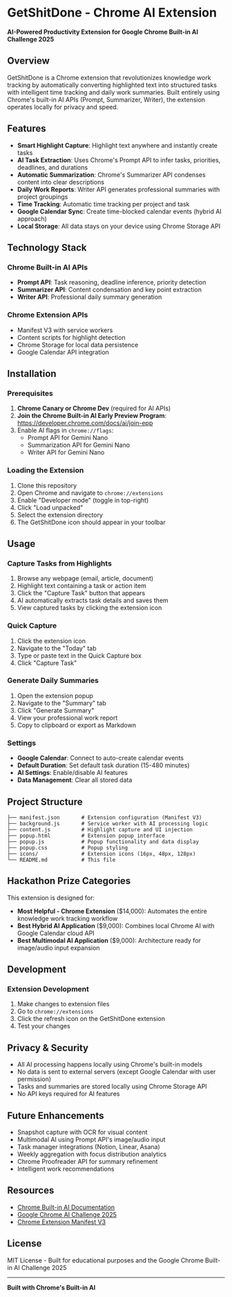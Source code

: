 # GetShitDone - Chrome AI Extension

**AI-Powered Productivity Extension for Google Chrome Built-in AI Challenge 2025**

## Overview

GetShitDone is a Chrome extension that revolutionizes knowledge work tracking by automatically converting highlighted text into structured tasks with intelligent time tracking and daily work summaries. Built entirely using Chrome's built-in AI APIs (Prompt, Summarizer, Writer), the extension operates locally for privacy and speed.

## Features

- **Smart Highlight Capture**: Highlight text anywhere and instantly create tasks
- **AI Task Extraction**: Uses Chrome's Prompt API to infer tasks, priorities, deadlines, and durations
- **Automatic Summarization**: Chrome's Summarizer API condenses content into clear descriptions
- **Daily Work Reports**: Writer API generates professional summaries with project groupings
- **Time Tracking**: Automatic time tracking per project and task
- **Google Calendar Sync**: Create time-blocked calendar events (hybrid AI approach)
- **Local Storage**: All data stays on your device using Chrome Storage API

## Technology Stack

### Chrome Built-in AI APIs
- **Prompt API**: Task reasoning, deadline inference, priority detection
- **Summarizer API**: Content condensation and key point extraction
- **Writer API**: Professional daily summary generation

### Chrome Extension APIs
- Manifest V3 with service workers
- Content scripts for highlight detection
- Chrome Storage for local data persistence
- Google Calendar API integration

## Installation

### Prerequisites

1. **Chrome Canary or Chrome Dev** (required for AI APIs)
2. **Join the Chrome Built-in AI Early Preview Program**: https://developer.chrome.com/docs/ai/join-epp
3. Enable AI flags in `chrome://flags`:
   - Prompt API for Gemini Nano
   - Summarization API for Gemini Nano
   - Writer API for Gemini Nano

### Loading the Extension

1. Clone this repository
2. Open Chrome and navigate to `chrome://extensions`
3. Enable "Developer mode" (toggle in top-right)
4. Click "Load unpacked"
5. Select the extension directory
6. The GetShitDone icon should appear in your toolbar

## Usage

### Capture Tasks from Highlights

1. Browse any webpage (email, article, document)
2. Highlight text containing a task or action item
3. Click the "Capture Task" button that appears
4. AI automatically extracts task details and saves them
5. View captured tasks by clicking the extension icon

### Quick Capture

1. Click the extension icon
2. Navigate to the "Today" tab
3. Type or paste text in the Quick Capture box
4. Click "Capture Task"

### Generate Daily Summaries

1. Open the extension popup
2. Navigate to the "Summary" tab
3. Click "Generate Summary"
4. View your professional work report
5. Copy to clipboard or export as Markdown

### Settings

- **Google Calendar**: Connect to auto-create calendar events
- **Default Duration**: Set default task duration (15-480 minutes)
- **AI Settings**: Enable/disable AI features
- **Data Management**: Clear all stored data

## Project Structure

```
├── manifest.json       # Extension configuration (Manifest V3)
├── background.js       # Service worker with AI processing logic
├── content.js          # Highlight capture and UI injection
├── popup.html          # Extension popup interface
├── popup.js            # Popup functionality and data display
├── popup.css           # Popup styling
├── icons/              # Extension icons (16px, 48px, 128px)
└── README.md           # This file
```

## Hackathon Prize Categories

This extension is designed for:

- **Most Helpful - Chrome Extension** ($14,000): Automates the entire knowledge work tracking workflow
- **Best Hybrid AI Application** ($9,000): Combines local Chrome AI with Google Calendar cloud API
- **Best Multimodal AI Application** ($9,000): Architecture ready for image/audio input expansion

## Development

### Extension Development

1. Make changes to extension files
2. Go to `chrome://extensions`
3. Click the refresh icon on the GetShitDone extension
4. Test your changes

## Privacy & Security

- All AI processing happens locally using Chrome's built-in models
- No data is sent to external servers (except Google Calendar with user permission)
- Tasks and summaries are stored locally using Chrome Storage API
- No API keys required for AI features

## Future Enhancements

- Snapshot capture with OCR for visual content
- Multimodal AI using Prompt API's image/audio input
- Task manager integrations (Notion, Linear, Asana)
- Weekly aggregation with focus distribution analytics
- Chrome Proofreader API for summary refinement
- Intelligent work recommendations

## Resources

- [Chrome Built-in AI Documentation](https://developer.chrome.com/docs/ai/built-in-apis)
- [Google Chrome AI Challenge 2025](https://googlechromeai2025.devpost.com/)
- [Chrome Extension Manifest V3](https://developer.chrome.com/docs/extensions/mv3/)

## License

MIT License - Built for educational purposes and the Google Chrome Built-in AI Challenge 2025

---

**Built with Chrome's Built-in AI**
